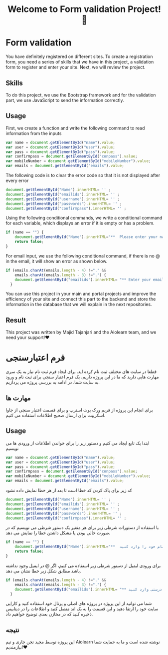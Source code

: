 <h1 align="center">Welcome to Form validation Project! 👋</h1>

# Form validation

You have definitely registered on different sites. To create a registration form, you need a series of skills that we have in this project, a validation form to register and enter your site.
Next, we will review the project.

## Skills

To do this project, we use the Bootstrap framework and for the validation part, we use JavaScript to send the information correctly.

## Usage

First, we create a function and write the following command to read information from the inputs
```Javascript
var name = document.getElementById("name").value;
var user = document.getElementById("user").value;
var pass = document.getElementById("pass").value;
var confirmpass = document.getElementById("conpass").value;
var mobileNumber = document.getElementById("mobileNumber").value;
var emails = document.getElementById("emails").value;
```

The following code is to clear the error code so that it is not displayed after every error

```Javascript
document.getElementById("Name").innerHTML= '' ;
document.getElementById("emailids").innerHTML= '' ;  
document.getElementById("username").innerHTML= '' ;
document.getElementById("passwords").innerHTML= '' ;
document.getElementById("confirmpass").innerHTML= '' ;
```
Using the following conditional commands, we write a conditional command for each variable, which displays an error if it is empty or has a problem.

```Javascript
if (name == "") {
    document.getElementById("Name").innerHTML="**  Please enter your name  **";
    return false;
}
```

For email input, we use the following conditional command, if there is no @ in the email, it will show an error as shown below.
 
```Javascript
if (emails.charAt(emails.length - 4) !="." &&
    emails.charAt(emails.length - 3) !=".") {
    document.getElementById("emailids").innerHTML= "** Enter your email correctly**";
  } 

```

You can use this project in your main and portal projects and improve the efficiency of your site and connect this part to the backend and store the information in the database that we will explain in the next repositories.

## Result

This project was written by Majid Tajanjari and the Aiolearn team, and we need your support!❤️


# فرم اعتبارسنجی

قطعا در سایت های مختلف ثبت نام کرده اید. برای ایجاد فرم ثبت نام نیاز به یک سری مهارت هایی دارید که ما در این پروژه داریم، یک فرم اعتبار سنجی برای ثبت نام و ورود به سایت شما.
در ادامه به بررسی پروژه می پردازیم.

## مهارت ها

برای انجام این پروژه از فریم ورک بوت استرپ و برای قسمت اعتبار سنجی از جاوا اسکریپت برای ارسال صحیح اطلاعات استفاده می کنیم.

## Usage

ابتدا یک تابع ایجاد می کنیم و دستور زیر را برای خواندن اطلاعات از ورودی ها می نویسیم

```Javascript
var name = document.getElementById("name").value;
var user = document.getElementById("user").value;
var pass = document.getElementById("pass").value;
var confirmpass = document.getElementById("conpass").value;
var mobileNumber = document.getElementById("mobileNumber").value;
var emails = document.getElementById("emails").value;
```

کد زیر برای پاک کردن کد خطا است تا بعد از هر خطا نمایش داده نشود

```Javascript
document.getElementById("Name").innerHTML= '' ;
document.getElementById("emailids").innerHTML= '' ;  
document.getElementById("username").innerHTML= '' ;
document.getElementById("passwords").innerHTML= '' ;
document.getElementById("confirmpass").innerHTML= '' ;
```
با استفاده از دستورات شرطی زیر برای هر متغیر یک دستور شرطی می نویسیم که در صورت خالی بودن یا مشکل داشتن خطا را نمایش می دهد.

```Javascript
if (name == "") {
    document.getElementById("Name").innerHTML="**  لطفا نام خود را وارد کنید **";
    return false;
}
```

برای ورودی ایمیل از دستور شرطی زیر استفاده می کنیم، اگر @ در ایمیل وجود نداشته باشد مطابق شکل زیر خطا نشان می دهد.
 
```Javascript
if (emails.charAt(emails.length - 4) !="." &&
    emails.charAt(emails.length - 3) !=".") {
    document.getElementById("emailids").innerHTML= "** ایمیل خود را به درستی وارد کنید  **";
  } 

```

شما می توانید از این پروژه در پروژه های اصلی و پرتال خود استفاده کنید و کارایی سایت خود را ارتقا دهید و این قسمت را به بک اند متصل کنید و اطلاعات را در دیتابیس ذخیره کنید که در مخازن بعدی توضیح خواهیم داد.

## نتیجه

این پروژه توسط مجید تجن جاری و تیم Aiolearn نوشته شده است و ما به حمایت شما نیازمندیم!❤️
